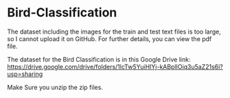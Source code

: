 # Bird-Classification
The dataset including the images for the train and test text files is too large, so I cannot upload it on GitHub. For further details,
you can view the pdf file.

The dataset for the Bird Classification is in this Google Drive link: https://drive.google.com/drive/folders/1lcTw5YuiHIYj-kABplIOiq3u5aZ21s6i?usp=sharing

Make Sure you unzip the zip files. 
